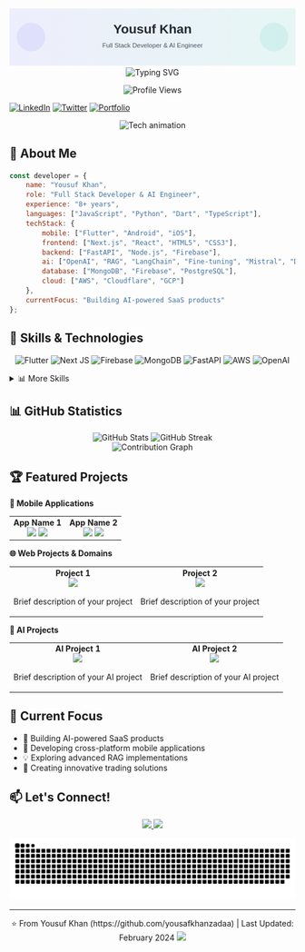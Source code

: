 <svg viewBox="0 0 800 160" xmlns="http://www.w3.org/2000/svg">
  <!-- Modern gradient background -->
  <defs>
    <linearGradient id="grad" x1="0%" y1="0%" x2="100%" y2="0%">
      <stop offset="0%" style="stop-color:#6366f1;stop-opacity:0.1" />
      <stop offset="100%" style="stop-color:#14b8a6;stop-opacity:0.1" />
    </linearGradient>
  </defs>
  
  <!-- Background with gradient -->
  <rect width="800" height="160" fill="url(#grad)"/>
  
  <!-- Decorative elements -->
  <circle cx="60" cy="80" r="40" fill="#6366f1" opacity="0.1"/>
  <circle cx="740" cy="80" r="40" fill="#14b8a6" opacity="0.1"/>
  
  <!-- Name text -->
  <text x="400" y="70" font-family="Arial" font-size="36" font-weight="bold" text-anchor="middle" fill="#1f2937">
    Yousuf Khan
  </text>
  
  <!-- Title text -->
  <text x="400" y="110" font-family="Arial" font-size="18" text-anchor="middle" fill="#4b5563">
    Full Stack Developer &amp; AI Engineer
  </text>
</svg>

<div align="center">
  <img src="https://readme-typing-svg.herokuapp.com?font=Fira+Code&pause=1000&width=435&lines=Full+Stack+Developer;AI+Engineer;Mobile+App+Developer;8%2B+Years+of+Coding+Experience" alt="Typing SVG" />
</div>

<p align="center">
  <img src="https://komarev.com/ghpvc/?username=yousafkhanzadaa&label=Profile%20views&color=0e75b6&style=flat" alt="Profile Views" />
</p>

[![LinkedIn](https://img.shields.io/badge/LinkedIn-0077B5?style=for-the-badge&logo=linkedin&logoColor=white)](your-linkedin-url)
[![Twitter](https://img.shields.io/badge/Twitter-1DA1F2?style=for-the-badge&logo=twitter&logoColor=white)](your-twitter-url)
[![Portfolio](https://img.shields.io/badge/Portfolio-FF5722?style=for-the-badge&logo=google-chrome&logoColor=white)](your-portfolio-url)

<div align="center">
  <img height="200" src="https://user-images.githubusercontent.com/74038190/229223263-cf2e4b07-2615-4f87-9c38-e37600f8381a.gif" alt="Tech animation"/>
</div>

## 💫 About Me

```javascript
const developer = {
    name: "Yousuf Khan",
    role: "Full Stack Developer & AI Engineer",
    experience: "8+ years",
    languages: ["JavaScript", "Python", "Dart", "TypeScript"],
    techStack: {
        mobile: ["Flutter", "Android", "iOS"],
        frontend: ["Next.js", "React", "HTML5", "CSS3"],
        backend: ["FastAPI", "Node.js", "Firebase"],
        ai: ["OpenAI", "RAG", "LangChain", "Fine-tuning", "Mistral", "DeepSeek", "Claude", "LLAMA"],
        database: ["MongoDB", "Firebase", "PostgreSQL"],
        cloud: ["AWS", "Cloudflare", "GCP"]
    },
    currentFocus: "Building AI-powered SaaS products"
};
```

## 🚀 Skills & Technologies

<div align="center">
  
  ![Flutter](https://img.shields.io/badge/Flutter-%2302569B.svg?style=for-the-badge&logo=Flutter&logoColor=white)
  ![Next JS](https://img.shields.io/badge/Next-black?style=for-the-badge&logo=next.js&logoColor=white)
  ![Firebase](https://img.shields.io/badge/firebase-%23039BE5.svg?style=for-the-badge&logo=firebase)
  ![MongoDB](https://img.shields.io/badge/MongoDB-%234ea94b.svg?style=for-the-badge&logo=mongodb&logoColor=white)
  ![FastAPI](https://img.shields.io/badge/FastAPI-005571?style=for-the-badge&logo=fastapi)
  ![AWS](https://img.shields.io/badge/AWS-%23FF9900.svg?style=for-the-badge&logo=amazon-aws&logoColor=white)
  ![OpenAI](https://img.shields.io/badge/OpenAI-412991?style=for-the-badge&logo=openai&logoColor=white)
  
</div>

<details>
<summary>📊 More Skills</summary>
<div align="center">

  ![Python](https://img.shields.io/badge/python-3670A0?style=for-the-badge&logo=python&logoColor=ffdd54)
  ![JavaScript](https://img.shields.io/badge/javascript-%23323330.svg?style=for-the-badge&logo=javascript&logoColor=%23F7DF1E)
  ![TypeScript](https://img.shields.io/badge/typescript-%23007ACC.svg?style=for-the-badge&logo=typescript&logoColor=white)
  ![React](https://img.shields.io/badge/react-%2320232a.svg?style=for-the-badge&logo=react&logoColor=%2361DAFB)
  ![TailwindCSS](https://img.shields.io/badge/tailwindcss-%2338B2AC.svg?style=for-the-badge&logo=tailwind-css&logoColor=white)
  ![Git](https://img.shields.io/badge/git-%23F05033.svg?style=for-the-badge&logo=git&logoColor=white)
  ![GitHub](https://img.shields.io/badge/github-%23121011.svg?style=for-the-badge&logo=github&logoColor=white)
  ![Jira](https://img.shields.io/badge/jira-%230A0FFF.svg?style=for-the-badge&logo=jira&logoColor=white)

</div>
</details>

## 📊 GitHub Statistics

<div align="center">
  <img src="https://github-readme-stats.vercel.app/api?username=yousafkhanzadaa&show_icons=true&theme=radical" alt="GitHub Stats" />
  <img src="https://github-readme-streak-stats.herokuapp.com/?user=yousafkhanzadaa&theme=radical" alt="GitHub Streak" />
</div>

<div align="center">
  <img src="https://github-readme-activity-graph.vercel.app/graph?username=yousafkhanzadaa&theme=react-dark" alt="Contribution Graph" />
</div>

## 🏆 Featured Projects

**📱 Mobile Applications**
<div align="center">
  <table>
    <tr>
      <td align="center">
        <b>App Name 1</b><br/>
        <a href="your-playstore-link"><img src="https://img.shields.io/badge/Google_Play-414141?style=for-the-badge&logo=google-play&logoColor=white" /></a>
        <a href="your-appstore-link"><img src="https://img.shields.io/badge/App_Store-0D96F6?style=for-the-badge&logo=app-store&logoColor=white" /></a>
      </td>
      <td align="center">
        <b>App Name 2</b><br/>
        <a href="your-playstore-link"><img src="https://img.shields.io/badge/Google_Play-414141?style=for-the-badge&logo=google-play&logoColor=white" /></a>
        <a href="your-appstore-link"><img src="https://img.shields.io/badge/App_Store-0D96F6?style=for-the-badge&logo=app-store&logoColor=white" /></a>
      </td>
    </tr>
  </table>
</div>

**🌐 Web Projects & Domains**
<div align="center">
  <table>
    <tr>
      <td align="center">
        <b>Project 1</b><br/>
        <a href="your-domain-1"><img src="https://img.shields.io/badge/Website-FF7139?style=for-the-badge&logo=Firefox-Browser&logoColor=white" /></a>
        <p>Brief description of your project</p>
      </td>
      <td align="center">
        <b>Project 2</b><br/>
        <a href="your-domain-2"><img src="https://img.shields.io/badge/Website-FF7139?style=for-the-badge&logo=Firefox-Browser&logoColor=white" /></a>
        <p>Brief description of your project</p>
      </td>
    </tr>
  </table>
</div>

**🤖 AI Projects**
<div align="center">
  <table>
    <tr>
      <td align="center">
        <b>AI Project 1</b><br/>
        <a href="your-ai-project-1"><img src="https://img.shields.io/badge/View_Project-412991?style=for-the-badge&logo=openai&logoColor=white" /></a>
        <p>Brief description of your AI project</p>
      </td>
      <td align="center">
        <b>AI Project 2</b><br/>
        <a href="your-ai-project-2"><img src="https://img.shields.io/badge/View_Project-412991?style=for-the-badge&logo=openai&logoColor=white" /></a>
        <p>Brief description of your AI project</p>
      </td>
    </tr>
  </table>
</div>

## 🎯 Current Focus

- 🤖 Building AI-powered SaaS products
- 📱 Developing cross-platform mobile applications
- 💡 Exploring advanced RAG implementations
- 🚀 Creating innovative trading solutions

## 📫 Let's Connect!

<div align="center">
  <p>
    <a href="mailto:your.email@example.com">
      <img src="https://img.shields.io/badge/Email-D14836?style=for-the-badge&logo=gmail&logoColor=white" />
    </a>
    <a href="your-calendly-link">
      <img src="https://img.shields.io/badge/Schedule_Meeting-4285F4?style=for-the-badge&logo=google-calendar&logoColor=white" />
    </a>
  </p>
</div>

<div align="center">
  <img src="https://github.com/Platane/snk/raw/output/github-contribution-grid-snake.svg" alt="Snake animation" />
</div>

---
<div align="center">
  ⭐️ From Yousuf Khan (https://github.com/yousafkhanzadaa) | Last Updated: February 2024
  <img src="https://user-images.githubusercontent.com/74038190/212284158-e840e285-664b-44d7-b79b-e264b5e54825.gif" width="400">
</div>
